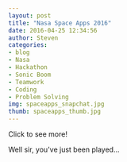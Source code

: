 ```yaml
---
layout: post          
title: "Nasa Space Apps 2016"
date: 2016-04-25 12:34:56
author: Steven
categories:
- blog
- Nasa             
- Hackathon
- Sonic Boom
- Teamwork
- Coding
- Problem Solving
img: spaceapps_snapchat.jpg       
thumb: spaceapps_thumb.jpg    
---
```

Click to see more!
<!--more-->
Well sir, you've just been played...
